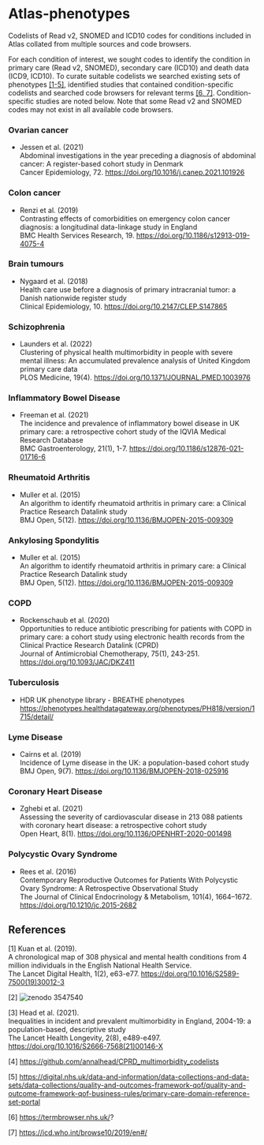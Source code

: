 # Atlas-phenotypes
Codelists of Read v2, SNOMED and ICD10 codes for conditions included in Atlas collated from multiple sources and code browsers. 

For each condition of interest, we sought codes to identify the condition in primary care (Read v2, SNOMED), secondary care (ICD10) and death data (ICD9, ICD10). To curate suitable codelists we searched existing sets of phenotypes [[1-5]](1), identified studies that contained condition-specific codelists and searched code browsers for relevant terms [[6, 7]](6). Condition-specific studies are noted below. Note that some Read v2 and SNOMED codes may not exist in all available code browsers. 

### Ovarian cancer
- Jessen et al. (2021) <br/>
  Abdominal investigations in the year preceding a diagnosis of abdominal cancer: A register-based cohort study in Denmark <br/>
  Cancer Epidemiology, 72. https://doi.org/10.1016/j.canep.2021.101926

### Colon cancer
- Renzi et al. (2019) <br/>
  Contrasting effects of comorbidities on emergency colon cancer diagnosis: a longitudinal data-linkage study in England <br/>
  BMC Health Services Research, 19. https://doi.org/10.1186/s12913-019-4075-4 
  
### Brain tumours
- Nygaard et al. (2018) <br/>
  Health care use before a diagnosis of primary intracranial tumor: a Danish nationwide register study <br/>
  Clinical Epidemiology, 10. https://doi.org/10.2147/CLEP.S147865

### Schizophrenia
- Launders et al. (2022) <br/>
  Clustering of physical health multimorbidity in people with severe mental illness: An accumulated prevalence analysis of United Kingdom primary care data <br/>
  PLOS Medicine, 19(4). https://doi.org/10.1371/JOURNAL.PMED.1003976
  
### Inflammatory Bowel Disease
- Freeman et al. (2021) <br/>
  The incidence and prevalence of inflammatory bowel disease in UK primary care: a retrospective cohort study of the IQVIA Medical Research Database <br/>
  BMC Gastroenterology, 21(1), 1-7. https://doi.org/10.1186/s12876-021-01716-6
  
### Rheumatoid Arthritis
- Muller et al. (2015) <br/>
  An algorithm to identify rheumatoid arthritis in primary care: a Clinical Practice Research Datalink study <br/>
  BMJ Open, 5(12). https://doi.org/10.1136/BMJOPEN-2015-009309
  
### Ankylosing Spondylitis
- Muller et al. (2015) <br/>
  An algorithm to identify rheumatoid arthritis in primary care: a Clinical Practice Research Datalink study <br/>
  BMJ Open, 5(12). https://doi.org/10.1136/BMJOPEN-2015-009309
  
### COPD
- Rockenschaub et al. (2020) <br/>
  Opportunities to reduce antibiotic prescribing for patients with COPD in primary care: a cohort study using electronic health records from the Clinical Practice Research Datalink (CPRD) <br/>
  Journal of Antimicrobial Chemotherapy, 75(1), 243-251. https://doi.org/10.1093/JAC/DKZ411
  
### Tuberculosis
- HDR UK phenotype library - BREATHE phenotypes https://phenotypes.healthdatagateway.org/phenotypes/PH818/version/1715/detail/
  
### Lyme Disease
- Cairns et al. (2019) <br/>
  Incidence of Lyme disease in the UK: a population-based cohort study <br/>
  BMJ Open, 9(7). https://doi.org/10.1136/BMJOPEN-2018-025916
  
### Coronary Heart Disease
- Zghebi et al. (2021) <br/>
  Assessing the severity of cardiovascular disease in 213 088 patients with coronary heart disease: a retrospective cohort study <br/>
  Open Heart, 8(1). https://doi.org/10.1136/OPENHRT-2020-001498
  
### Polycystic Ovary Syndrome
- Rees et al. (2016) <br/>
  Contemporary Reproductive Outcomes for Patients With Polycystic Ovary Syndrome: A Retrospective Observational Study <br/>
  The Journal of Clinical Endocrinology & Metabolism, 101(4), 1664–1672. https://doi.org/10.1210/jc.2015-2682
  
## References
<a id="1">[1]</a> 
Kuan et al. (2019).  <br/>
A chronological map of 308 physical and mental health conditions from 4 million individuals in the English National Health Service.  <br/>
The Lancet Digital Health, 1(2), e63-e77. https://doi.org/10.1016/S2589-7500(19)30012-3

<a id="2">[2]</a>
![zenodo 3547540](https://user-images.githubusercontent.com/60394883/177172180-cb75d833-7b31-4402-8b9c-14a9e81d9740.svg)

<a id="3">[3]</a>
Head et al. (2021).  <br/>
Inequalities in incident and prevalent multimorbidity in England, 2004-19: a population-based, descriptive study <br/>
The Lancet Health Longevity, 2(8), e489-e497. https://doi.org/10.1016/S2666-7568(21)00146-X

<a id="4">[4]</a>
https://github.com/annalhead/CPRD_multimorbidity_codelists

<a id="5">[5]</a>
https://digital.nhs.uk/data-and-information/data-collections-and-data-sets/data-collections/quality-and-outcomes-framework-qof/quality-and-outcome-framework-qof-business-rules/primary-care-domain-reference-set-portal

<a id="6">[6]</a>
https://termbrowser.nhs.uk/?

<a id="7">[7]</a>
https://icd.who.int/browse10/2019/en#/
